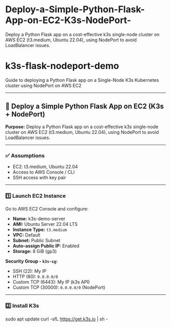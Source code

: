 # Deploy-a-Simple-Python-Flask-App-on-EC2-K3s-NodePort-
Deploy a Python Flask app on a cost-effective k3s single-node cluster on AWS EC2 (t3.medium, Ubuntu 22.04), using NodePort to avoid LoadBalancer issues.

# k3s-flask-nodeport-demo
Guide to deploying a Python Flask app on a Single-Node K3s Kubernetes cluster using NodePort on AWS EC2

---

## 🚀 Deploy a Simple Python Flask App on EC2 (K3s + NodePort)
**Purpose:** Deploy a Python Flask app on a cost-effective k3s single-node cluster on AWS EC2 (t3.medium, Ubuntu 22.04), using NodePort to avoid LoadBalancer issues.

---

### ✅ Assumptions
- EC2:  t3.medium, Ubuntu 22.04
- Access to AWS Console / CLI
- SSH access with key pair

---

### 1️⃣ Launch EC2 Instance
Go to AWS EC2 Console and configure:

- **Name:**  k3s-demo-server
- **AMI:** Ubuntu Server 22.04 LTS
- **Instance Type:** `t3.medium`
- **VPC:** Default
- **Subnet:** Public Subnet
- **Auto-assign Public IP:** Enabled
- **Storage:** 8 GiB (gp3)

**Security Group - `k3s-sg`:**
- SSH (22): My IP
- HTTP (80): `0.0.0.0/0`
- Custom TCP (6443): My IP (k3s API)
- Custom TCP (30000): `0.0.0.0/0` (NodePort)

---

### 2️⃣ Install K3s

sudo apt update
curl -sfL https://get.k3s.io | sh -
